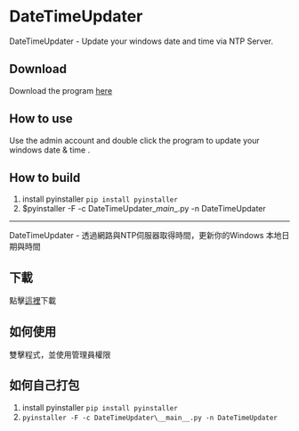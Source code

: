 # DateTimeUpdater
DateTimeUpdater - Update your windows date and time via NTP Server.

## Download
Download the program [here](https://github.com/laudai/DateTimeUpdater/releases)

## How to use
Use the admin account and double click the program to update your windows date & time .

## How to build
1. install pyinstaller `pip install pyinstaller`
2. $pyinstaller -F -c DateTimeUpdater\__main__.py -n DateTimeUpdater

---
DateTimeUpdater - 透過網路與NTP伺服器取得時間，更新你的Windows 本地日期與時間

## 下載
點擊[這裡](https://github.com/laudai/DateTimeUpdater/releases)下載

## 如何使用
雙擊程式，並使用管理員權限

## 如何自己打包
1. install pyinstaller `pip install pyinstaller`
2. `pyinstaller -F -c DateTimeUpdater\__main__.py -n DateTimeUpdater`